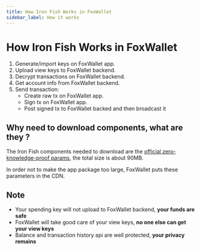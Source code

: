 ```yaml
---
title: How Iron Fish Works in FoxWallet
sidebar_label: How it works
---
```


# How Iron Fish Works in FoxWallet
1. Generate/import keys on FoxWallet app.
2. Upload view keys to FoxWallet backend.
3. Decrypt transactions on FoxWallet backend.
4. Get account info from FoxWallet backend.
5. Send transaction:
    * Create raw tx on FoxWallet app.
    * Sign tx on FoxWallet app.
    * Post signed tx to FoxWallet backed and then broadcast it

## Why need to download components, what are they ?
The Iron Fish components needed to download are the [official zero-knowledge-proof params](https://github.com/iron-fish/ironfish/tree/84030d9b2a8761b4d8be18dbbac83ee6dd0a5334/ironfish-rust/src/sapling_params), the total size is about 90MB.  

In order not to make the app package too large, FoxWallet puts these parameters in the CDN.

## Note
* Your spending key will not upload to FoxWallet backend, **your funds are safe**
* FoxWallet will take good care of your view keys, **no one else can get your view keys**
* Balance and transaction history api are well protected, **your privacy remains**

